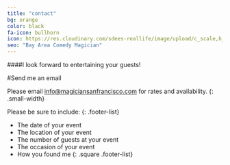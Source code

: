 ```yaml
---
title: "contact"
bg: orange
color: black
fa-icon: bullhorn
icon: https://res.cloudinary.com/sdees-reallife/image/upload/c_scale,h_200,w_200,r_max/v1541675733/benji-1974.jpg
seo: "Bay Area Comedy Magician"
---
```



####I look forward to entertaining your guests!

#Send me an email

Please email [info@magiciansanfrancisco.com](mailto:info@magiciansanfrancisco.com "Email San Francisco Magician") for rates and availability.
{: .small-width}

Please be sure to include:
{: .footer-list}

- The date of your event
- The location of your event
- The number of guests at your event
- The occasion of your event
- How you found me
{: .square .footer-list}
